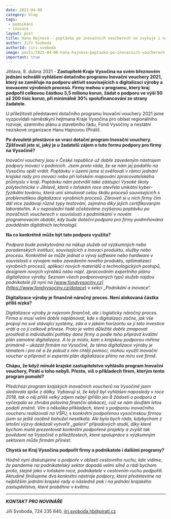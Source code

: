 ```yaml
---
date: 2021-04-08
category: blog
tags:
 - podnikání
 - inovace
layout: post
title: Hana Hajnová – poptávka po inovačních voucherech se zvyšuje i na Vysočině
author: Jiří Svoboda
authorId: jiri.svoboda
image: posts/2021-04-08-hana-hajnova-poptavka-po-inovacnich-voucherech.jpg
important: true
---
```


Jihlava, 8. dubna 2021 - **Zastupitelé Kraje Vysočina na svém březnovém jednání schválili vyhlášení dotačního programu Inovační vouchery 2021, který se zaměřuje na podporu aktivit souvisejících s digitalizací výroby a inovacemi výrobních procesů. Firmy mohou v programu, který kraj podpořil celkovou částkou 3,5 milionu korun, žádat o podporu ve výši 50 až 200 tisíc korun, při minimálně 30% spolufinancování ze strany žadatele.** 

U příležitosti představení dotačního programu Inovační vouchery 2021 jsme vyzpovídali náměstkyni hejtmana Kraje Vysočina pro oblast regionálního rozvoje, územního plánu a stavebního řádu, Fond Vysočiny a nestátní neziskové organizace Hanu Hajnovou (Piráti).

**Po dvouleté přestávce se vrací dotační program Inovační vouchery. Zjišťovali jste si, jaký je u žadatelů zájem o tuto formu podpory pro firmy na Vysočině?**

*Inovační vouchery jsou v České republice už dobře zavedeným nástrojem podpory inovací v podnicích. Jsem proto ráda, že se nám jej podařilo na Vysočinu opět vrátit. Poptávku v území jsme si ověřovali v rámci jednání krajské rady pro inovaci nebo při loňském mapování zpracovatelského průmyslu v kraji. Poptávku nám potvrdili také zástupci Vysoké školy polytechnické v Jihlavě, která v loňském roce otevřela unikátní kyber-fyzikální továrnu, která umí simulovat celou škálu procesů souvisejících s problematikou digitalizace výrobních procesů. Zároveň si u nich firmy čím dál více zadávají různé typy testování, zejména díky jejich certifikovaným laboratořím. A v neposlední řadě očekáváme zvýšenou poptávku po inovačních voucherech v souvislosti s podmínkami v novém programovacím období, kdy bude dotační podpora pro firmy podmiňována zaváděním digitálních technologií.* 

**Na co konkrétně může být tato podpora využita?**

*Podpora bude poskytována na nákup služeb od výzkumných nebo poradenských institucí, souvisejících s inovací produktu, služby nebo procesu. Konkrétně se může jednat o vývoj software nebo hardware v souvislosti s vývojem nebo zavedením nového produktu, optimalizací výrobních procesů, aplikací nových materiálů a technologických postupů, designem nových výrobků nebo např. zpracováním expertního plánu digitalizace výroby. Seznam všech podporovaných typů služeb najdou podnikatelé již nyní na [www.fondvysociny.cz](https://www.fondvysociny.cz/dotace) v sekci „Podnikání a inovace“.* 

**Digitalizace výroby je finančně náročný proces. Není alokovaná částka příliš nízká?**

*Digitalizace výroby je nejenom finančně, ale i logisticky náročný proces. Firma si musí velmi dobře naplánovat, kde s digitalizací začne, jak vše propojí na své stávající systémy, zda a v jakém horizontu se jí tato investice vrátí a co jí celkově přinese. Proto je velmi důležité dobře zmapovat prostředí a individuální potřeby dané firmy a podle toho připravit kvalitní plán samotné digitalizace. A to je místo, kam s krajskou podporou míříme primárně – ukázat firmám na Vysočině, že téma digitalizace výroby je tématem i pro ně a že pokud s ním chtějí pomoci, mohou využít inovační voucher a připravit si expertní plán digitalizace přímo na míru své firmě.* 

**Chápu, že když minulé krajské zastupitelstvo vyhlásilo program Inovační vouchery, Piráti u toho nebyli. Přesto, víš o příkladech firem, kterým tento program pomohl?**

*Předchozí program krajských inovačních voucherů na Vysočině jsem sledovala spíše z dálky. Vybavuji si, že když byl vyhlášen naposledy v roce 2018, tak o něj příliš velký zájem nebyl (přišlo jen 8 žádostí o podporu a vyčerpala se zhruba polovina finanční alokace), což se nám doufám letos podaří změnit. Vím o několika příkladech, které s podporou inovačního voucheru realizovali na VŠPJ, s konkrétní podpořenou vysočinskou firmou jsem se ještě osobně bohužel nesetkala. Ale byla bych ráda, kdybychom z letošní výzvy dokázali vytvořit „galerii“ případových studií, díky které bychom mohli prezentovat konkrétní podpořené projekty a zvýšit tak povědomí na Vysočině o příležitostech, které spolupráce s výzkumným sektorem může firmám přinést.*  

**Chystá se Kraj Vysočina podpořit firmy a podnikatele i dalšími programy?**

*Hodně nyní diskutujeme o podpoře v oblasti cestovního ruchu, kde vidíme, že pandemie na podnikatelský sektor dopadá velmi silně a rádi bychom proto, stejně jako v loňském roce, podnikatele v cestovním ruchu podpořili. Aktuálně finišujeme dva konkrétní nástroje podpory, které představíme na nejbližším jednání krajské rady a následně pak i na jednání krajského zastupitelstva, které proběhne v květnu.*  

---

***KONTAKT PRO NOVINÁŘE***

Jiří Svoboda, 724 235 840, <jiri.svoboda.hb@pirati.cz>
